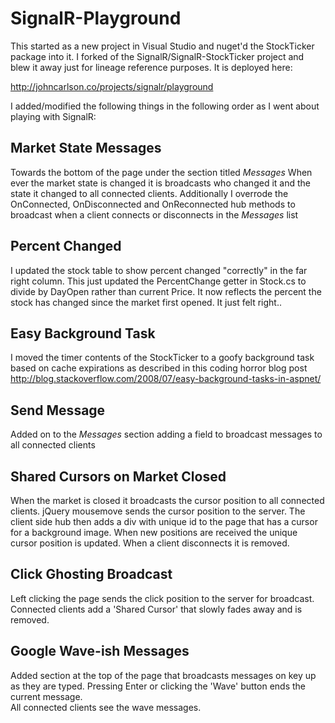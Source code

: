 # SignalR-Playground

This started as a new project in Visual Studio and nuget'd the StockTicker 
package into it. I forked of the SignalR/SignalR-StockTicker project and 
blew it away just for lineage reference purposes.  It is deployed here:

http://johncarlson.co/projects/signalr/playground

I added/modified the following things in the following order as I went about playing with 
SignalR:

## Market State Messages 
Towards the bottom of the page under the section titled *Messages*
When ever the market state is changed it is broadcasts who changed it 
and the state it changed to all connected clients.  Additionally I 
overrode the OnConnected, OnDisconnected and OnReconnected hub methods 
to broadcast when a client connects or disconnects in the *Messages* list 

## Percent Changed
I updated the stock table to show percent changed "correctly" in the 
far right column.  This just updated the PercentChange getter in Stock.cs 
to divide by DayOpen rather than current Price.  It now reflects the 
percent the stock has changed since the market first opened.  It just 
felt right..

## Easy Background Task
I moved the timer contents of the StockTicker to a goofy background task based on cache 
expirations as described in this coding horror blog post 
http://blog.stackoverflow.com/2008/07/easy-background-tasks-in-aspnet/

## Send Message
Added on to the *Messages* section adding a field to broadcast messages to 
all connected clients

## Shared Cursors on Market Closed
When the market is closed it broadcasts the cursor position to all connected 
clients.  jQuery mousemove sends the cursor position to the server.  The client 
side hub then adds a div with unique id to the page that has a cursor for 
a background image.  When new positions are received the unique cursor position 
is updated.  When a client disconnects it is removed.

## Click Ghosting Broadcast
Left clicking the page sends the click position to the server for broadcast. 
Connected clients add a 'Shared Cursor' that slowly fades away and is removed. 

## Google Wave-ish Messages
Added section at the top of the page that broadcasts messages on key up as they 
are typed. Pressing Enter or clicking the 'Wave' button ends the current message.  
All connected clients see the wave messages. 

